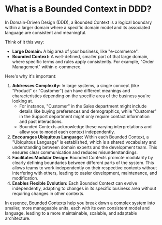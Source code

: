 # What is a Bounded Context in DDD?

In Domain-Driven Design (DDD), a Bounded Context is a logical boundary within a larger domain where a specific domain model and its associated language are consistent and meaningful.

Think of it this way:

*   **Large Domain:** A big area of your business, like "e-commerce".
*   **Bounded Context:** A well-defined, smaller part of that large domain, where specific terms and rules apply consistently. For example, "Order Management" within e-commerce.

Here's why it's important:

1.  **Addresses Complexity:** In large systems, a single concept (like "Product" or "Customer") can have different meanings and characteristics depending on the specific area of the business you're looking at.
    *   For instance, "Customer" in the Sales department might include details like buying preferences and demographics, while "Customer" in the Support department might only require contact information and past interactions.
    *   Bounded Contexts acknowledge these varying interpretations and allow you to model each context independently.
2.  **Encourages Ubiquitous Language:** Within each Bounded Context, a "Ubiquitous Language" is established, which is a shared vocabulary and understanding between domain experts and the development team. This ensures clear communication and reduces misunderstandings.
3.  **Facilitates Modular Design:** Bounded Contexts promote modularity by clearly defining boundaries between different parts of the system. This allows teams to work independently on their respective contexts without interfering with others, leading to easier development, maintenance, and modification.
4.  **Enables Flexible Evolution:** Each Bounded Context can evolve independently, adapting to changes in its specific business area without requiring changes in other contexts.

In essence, Bounded Contexts help you break down a complex system into smaller, more manageable units, each with its own consistent model and language, leading to a more maintainable, scalable, and adaptable architecture. 
